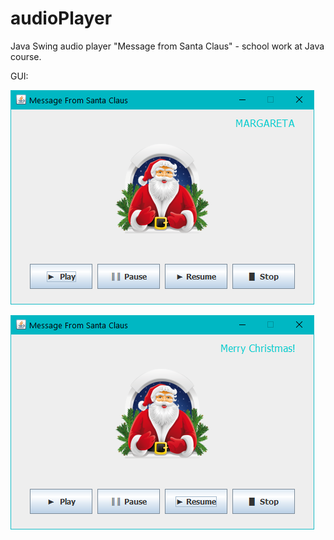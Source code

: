 # audioPlayer
 Java Swing audio player "Message from Santa Claus" - school work at Java course.

GUI:

![S 1](/images/Santa1.png)

![S 2](/images/Santa2.png)
